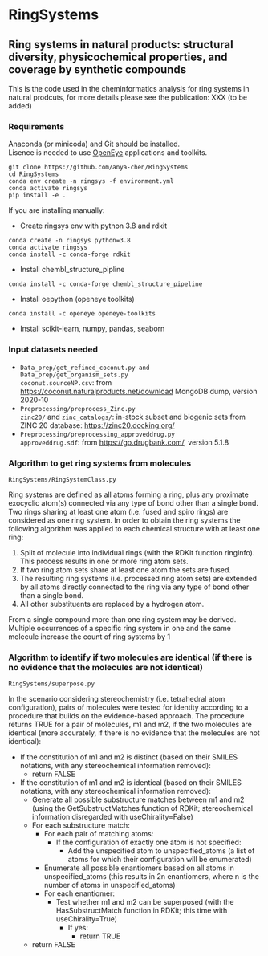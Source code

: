 # RingSystems
## Ring systems in natural products: structural diversity, physicochemical properties, and coverage by synthetic compounds
This is the code used in the cheminformatics analysis for ring systems in natural prodcuts, for more details please see the publication: XXX (to be added) 

### Requirements
Anaconda (or minicoda) and Git should be installed.   
Lisence is needed to use [OpenEye](https://www.eyesopen.com) applications and toolkits.  
```
git clone https://github.com/anya-chen/RingSystems  
cd RingSystems  
conda env create -n ringsys -f environment.yml  
conda activate ringsys  
pip install -e .  
```
If you are installing manually:  
- Create ringsys env with python 3.8 and rdkit  
```
conda create -n ringsys python=3.8
conda activate ringsys
conda install -c conda-forge rdkit
```  
- Install chembl_structure_pipline  
    
```conda install -c conda-forge chembl_structure_pipeline```  

- Install oepython (openeye toolkits)  

```conda install -c openeye openeye-toolkits```  

- Install scikit-learn, numpy, pandas, seaborn


### Input datasets needed
- <code>Data_prep/get_refined_coconut.py and Data_prep/get_organism_sets.py</code>  
    <code>coconut.sourceNP.csv</code>: from https://coconut.naturalproducts.net/download MongoDB dump, version 2020-10
- <code>Preprocessing/preprocess_Zinc.py</code>  
    <code>zinc20/</code> and <code>zinc_catalogs/</code>: in-stock subset and biogenic sets from ZINC 20 database: https://zinc20.docking.org/
- <code>Preprocessing/preprocessing_approveddrug.py</code>  
    <code>approveddrug.sdf</code>: from https://go.drugbank.com/, version 5.1.8
    
    
### Algorithm to get ring systems from molecules
<code>RingSystems/RingSystemClass.py</code>

Ring systems are defined as all atoms forming a ring, plus any proximate exocyclic atom(s) connected via any type of bond other than a single bond. Two rings sharing at least one atom (i.e. fused and spiro rings) are considered as one ring system.
In order to obtain the ring systems the following algorithm was applied to each chemical structure with at least one ring:
1. Split of molecule into individual rings (with the RDKit function ringInfo). This process results in one or more ring atom sets.
2. If two ring atom sets share at least one atom the sets are fused.
3. The resulting ring systems (i.e. processed ring atom sets) are extended by all atoms directly connected to the ring via any type of bond other than a single bond.
4. All other substituents are replaced by a hydrogen atom.  

From a single compound more than one ring system may be derived. Multiple occurrences of a specific ring system in one and the same molecule increase the count of ring systems by 1 



### Algorithm to identify if two molecules are identical (if there is no evidence that the molecules are not identical)
<code>RingSystems/superpose.py</code>

In the scenario considering stereochemistry (i.e. tetrahedral atom configuration), pairs of molecules were tested for identity according to a procedure that builds on the evidence-based approach. The procedure returns TRUE for a pair of molecules, m1 and m2, if the two molecules are identical (more accurately, if there is no evidence that the molecules are not identical):
- If the constitution of m1 and m2 is distinct (based on their SMILES notations, with any stereochemical information removed):
    - return FALSE
- If the constitution of m1 and m2 is identical (based on their SMILES notations, with any stereochemical information removed):
    - Generate all possible substructure matches between m1 and m2 (using the GetSubstructMatches function of RDKit; stereochemical information disregarded with useChirality=False)
    - For each substructure match:
        - For each pair of matching atoms:
            - If the configuration of exactly one atom is not specified:
                - Add the unspecified atom to unspecified_atoms (a list of atoms for which their configuration will be enumerated)
        - Enumerate all possible enantiomers based on all atoms in unspecified_atoms (this results in 2n enantiomers, where n is the number of atoms in unspecified_atoms)
        - For each enantiomer:
            - Test whether m1 and m2 can be superposed (with the HasSubstructMatch function in RDKit; this time with useChirality=True) 
                - If yes: 
                    - return TRUE
    - return FALSE


